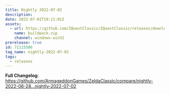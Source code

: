 ```yaml
---
title: Nightly 2022-07-02
description: 
date: 2022-07-01T19:11:01Z
assets: 
  - url: https://github.com/ZQuestClassic/ZQuestClassic/releases/download/nightly-2022-07-02/buildpack.zip
    name: buildpack.zip
    channel: windows-win32
prerelease: true
id: 71115506
tag_name: nightly-2022-07-02
tags:
  - releases
---
```


**Full Changelog**: https://github.com/ArmageddonGames/ZeldaClassic/compare/nightly-2022-06-28...nightly-2022-07-02
